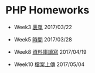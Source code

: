 # PHP Homeworks

- Week3
[表單](week3/index.php) 2017/03/22

- Week5
[時間](week5/index.php) 2017/03/28

- Week8
[資料庫讀寫](week8/index.php) 2017/04/19

- Week10
[檔案上傳](week10/index.htm) 2017/05/04
